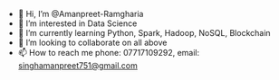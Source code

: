 - 👋 Hi, I’m @Amanpreet-Ramgharia
- 👀 I’m interested in Data Science
- 🌱 I’m currently learning Python, Spark, Hadoop, NoSQL, Blockchain
- 💞️ I’m looking to collaborate on all above
- 📫 How to reach me phone: 07717109292, email: singhamanpreet751@gmail.com 

<!---
Amanpreet-Ramgharia/Amanpreet-Ramgharia is a ✨ special ✨ repository because its `README.md` (this file) appears on your GitHub profile.
You can click the Preview link to take a look at your changes.
--->
